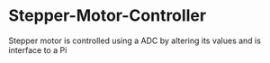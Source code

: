 # Stepper-Motor-Controller
Stepper motor is controlled using a ADC by altering its values and is interface to a Pi
